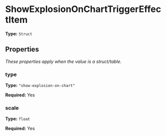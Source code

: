 # ShowExplosionOnChartTriggerEffectItem

**Type:** `Struct`

## Properties

*These properties apply when the value is a struct/table.*

### type

**Type:** `"show-explosion-on-chart"`

**Required:** Yes

### scale

**Type:** `float`

**Required:** Yes

